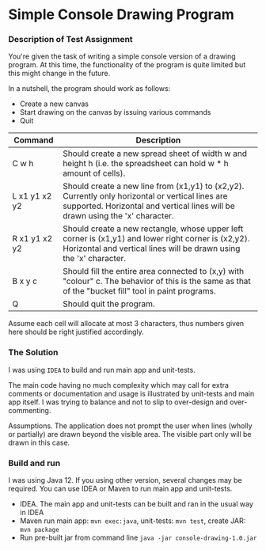 # Simple Console Drawing Program #

### Description of Test Assignment ###

You're given the task of writing a simple console version of a drawing program. At this time, the functionality of the program is quite limited but this might change in the future.
 
In a nutshell, the program should work as follows:

* Create a new canvas
* Start drawing on the canvas by issuing various commands
* Quit  

| Command 		      | Description
----------------------|------------------------------------------------------------------------------
| C w h               | Should create a new spread sheet of width w and height h (i.e. the spreadsheet can hold w * h amount of cells).  
| L x1 y1 x2 y2       | Should create a new line from (x1,y1) to (x2,y2). Currently only horizontal or vertical lines are supported. Horizontal and vertical lines will be drawn using the 'x' character.
| R x1 y1 x2 y2       | Should create a new rectangle, whose upper left corner is (x1,y1) and lower right corner is (x2,y2). Horizontal and vertical lines will be drawn using the 'x' character.
| B x y c             | Should fill the entire area connected to (x,y) with "colour" c. The behavior of this is the same as that of the "bucket fill" tool in paint programs.
| Q                   | Should quit the program. 

Assume each cell will allocate at most 3 characters, thus numbers given here should be right justified accordingly.

### The Solution ###

I was using `IDEA` to build and run main app and unit-tests.

The main code having no much complexity which may call for extra comments or documentation and usage is illustrated by unit-tests and main app itself. 
I was trying to balance and not to slip to over-design and over-commenting.  

Assumptions. The application does not prompt the user when lines (wholly or partially) are drawn beyond the visible area. The visible part only will be drawn in this case.     
 
### Build and run ###

I was using Java 12. If you using other version, several changes may be required.
You can use IDEA or Maven to run main app and unit-tests. 
*  IDEA. The main app and unit-tests can be built and ran in the usual way in IDEA
*  Maven run main app: `mvn exec:java`, unit-tests: `mvn test`, create JAR: `mvn package`
*  Run pre-built jar from command line `java -jar console-drawing-1.0.jar`
